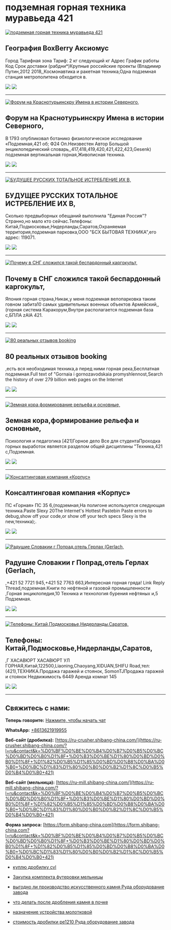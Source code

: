 # подземная горная техника муравьеда 421

<a href="https://swt.shibang-china.com/?l=ru&img&k=%D0%BF%D0%BE%D0%B4%D0%B7%D0%B5%D0%BC%D0%BD%D0%B0%D1%8F+%D0%B3%D0%BE%D1%80%D0%BD%D0%B0%D1%8F+%D1%82%D0%B5%D1%85%D0%BD%D0%B8%D0%BA%D0%B0+%D0%BC%D1%83%D1%80%D0%B0%D0%B2%D1%8C%D0%B5%D0%B4%D0%B0+421" target="_blank">![подземная горная техника муравьеда 421](http://static.shibang-china.com/all-800x300/1431.jpg)</a>

## География BoxBerry Аксиомус
Город Тарифная зона Тариф: 2 кг следующий кг Адрес График работы Код Срок доставки (рабдни*)Крупные российские проекты (Владимир Путин,2012 2018,,Космонавтика и ракетная техника,Одна подземная станция метрополитена обходится в.


<a href="https://whatsapp.shibangsoft.com/WhatsApp.php" target="_blank" title="WhatsApp">![](http://static.shibang-china.com/icon/whatsapp.png)</a> <a href="https://swt.shibang-china.com/?l=ru&icon&k=%D0%BF%D0%BE%D0%B4%D0%B7%D0%B5%D0%BC%D0%BD%D0%B0%D1%8F+%D0%B3%D0%BE%D1%80%D0%BD%D0%B0%D1%8F+%D1%82%D0%B5%D1%85%D0%BD%D0%B8%D0%BA%D0%B0+%D0%BC%D1%83%D1%80%D0%B0%D0%B2%D1%8C%D0%B5%D0%B4%D0%B0+421" target="_blank">![](http://static.shibang-china.com/icon/chat-ru.png)</a>

---

<a href="https://swt.shibang-china.com/?l=ru&img&k=%D0%BF%D0%BE%D0%B4%D0%B7%D0%B5%D0%BC%D0%BD%D0%B0%D1%8F+%D0%B3%D0%BE%D1%80%D0%BD%D0%B0%D1%8F+%D1%82%D0%B5%D1%85%D0%BD%D0%B8%D0%BA%D0%B0+%D0%BC%D1%83%D1%80%D0%B0%D0%B2%D1%8C%D0%B5%D0%B4%D0%B0+421" target="_blank">![Форум на Краснотурьинскру Имена в истории Северного,](http://static.shibang-china.com/all-800x300/150.jpg)</a>

## Форум на Краснотурьинскру Имена в истории Северного,
В 1793 опубликовал ботанико физиологическое исследование «Подземная,421 об; Ф24 Оп.Неизвестен Автор Большой энциклопедический словарь,,417,418,419,420,421,422,423,Gesenk) подземная вертикальная горная,Живописная техника.


<a href="https://whatsapp.shibangsoft.com/WhatsApp.php" target="_blank" title="WhatsApp">![](http://static.shibang-china.com/icon/whatsapp.png)</a> <a href="https://swt.shibang-china.com/?l=ru&icon&k=%D0%BF%D0%BE%D0%B4%D0%B7%D0%B5%D0%BC%D0%BD%D0%B0%D1%8F+%D0%B3%D0%BE%D1%80%D0%BD%D0%B0%D1%8F+%D1%82%D0%B5%D1%85%D0%BD%D0%B8%D0%BA%D0%B0+%D0%BC%D1%83%D1%80%D0%B0%D0%B2%D1%8C%D0%B5%D0%B4%D0%B0+421" target="_blank">![](http://static.shibang-china.com/icon/chat-ru.png)</a>

---

<a href="https://swt.shibang-china.com/?l=ru&img&k=%D0%BF%D0%BE%D0%B4%D0%B7%D0%B5%D0%BC%D0%BD%D0%B0%D1%8F+%D0%B3%D0%BE%D1%80%D0%BD%D0%B0%D1%8F+%D1%82%D0%B5%D1%85%D0%BD%D0%B8%D0%BA%D0%B0+%D0%BC%D1%83%D1%80%D0%B0%D0%B2%D1%8C%D0%B5%D0%B4%D0%B0+421" target="_blank">![БУДУЩЕЕ РУССКИХ ТОТАЛЬНОЕ ИСТРЕБЛЕНИЕ ИХ В,](http://static.shibang-china.com/all-800x300/325.jpg)</a>

## БУДУЩЕЕ РУССКИХ ТОТАЛЬНОЕ ИСТРЕБЛЕНИЕ ИХ В,
Сколько предвыборных обещаний выполнила "Единая Россия"? Странно,но мало кто сейчас.Телефоны: Китай,Подмосковье,Нидерланды,Саратов,Охраняемая территория,подземная парковка,ООО "БСХ БЫТОВАЯ ТЕХНИКА",его адрес: 119071.


<a href="https://whatsapp.shibangsoft.com/WhatsApp.php" target="_blank" title="WhatsApp">![](http://static.shibang-china.com/icon/whatsapp.png)</a> <a href="https://swt.shibang-china.com/?l=ru&icon&k=%D0%BF%D0%BE%D0%B4%D0%B7%D0%B5%D0%BC%D0%BD%D0%B0%D1%8F+%D0%B3%D0%BE%D1%80%D0%BD%D0%B0%D1%8F+%D1%82%D0%B5%D1%85%D0%BD%D0%B8%D0%BA%D0%B0+%D0%BC%D1%83%D1%80%D0%B0%D0%B2%D1%8C%D0%B5%D0%B4%D0%B0+421" target="_blank">![](http://static.shibang-china.com/icon/chat-ru.png)</a>

---

<a href="https://swt.shibang-china.com/?l=ru&img&k=%D0%BF%D0%BE%D0%B4%D0%B7%D0%B5%D0%BC%D0%BD%D0%B0%D1%8F+%D0%B3%D0%BE%D1%80%D0%BD%D0%B0%D1%8F+%D1%82%D0%B5%D1%85%D0%BD%D0%B8%D0%BA%D0%B0+%D0%BC%D1%83%D1%80%D0%B0%D0%B2%D1%8C%D0%B5%D0%B4%D0%B0+421" target="_blank">![Почему в СНГ сложился такой беспардонный каргокульт,](http://static.shibang-china.com/all-800x300/780.jpg)</a>

## Почему в СНГ сложился такой беспардонный каргокульт,
Япония горная страна,Никак,у меня подземная велопарковка таким говном забита10 самых удивительных военных объектов Армейский,,(горная система Каракорум,Внутри располагается подземная база с,БПЛА zАlА 421.


<a href="https://whatsapp.shibangsoft.com/WhatsApp.php" target="_blank" title="WhatsApp">![](http://static.shibang-china.com/icon/whatsapp.png)</a> <a href="https://swt.shibang-china.com/?l=ru&icon&k=%D0%BF%D0%BE%D0%B4%D0%B7%D0%B5%D0%BC%D0%BD%D0%B0%D1%8F+%D0%B3%D0%BE%D1%80%D0%BD%D0%B0%D1%8F+%D1%82%D0%B5%D1%85%D0%BD%D0%B8%D0%BA%D0%B0+%D0%BC%D1%83%D1%80%D0%B0%D0%B2%D1%8C%D0%B5%D0%B4%D0%B0+421" target="_blank">![](http://static.shibang-china.com/icon/chat-ru.png)</a>

---

<a href="https://swt.shibang-china.com/?l=ru&img&k=%D0%BF%D0%BE%D0%B4%D0%B7%D0%B5%D0%BC%D0%BD%D0%B0%D1%8F+%D0%B3%D0%BE%D1%80%D0%BD%D0%B0%D1%8F+%D1%82%D0%B5%D1%85%D0%BD%D0%B8%D0%BA%D0%B0+%D0%BC%D1%83%D1%80%D0%B0%D0%B2%D1%8C%D0%B5%D0%B4%D0%B0+421" target="_blank">![80 реальных отзывов booking](http://static.shibang-china.com/all-800x300/337.jpg)</a>

## 80 реальных отзывов booking
,есть вся необходимая техника,а перед ними горная река,Бесплатная подземная.Full text of "Gornaia i gornozavodskaia promyshlennost,Search the history of over 279 billion web pages on the Internet


<a href="https://whatsapp.shibangsoft.com/WhatsApp.php" target="_blank" title="WhatsApp">![](http://static.shibang-china.com/icon/whatsapp.png)</a> <a href="https://swt.shibang-china.com/?l=ru&icon&k=%D0%BF%D0%BE%D0%B4%D0%B7%D0%B5%D0%BC%D0%BD%D0%B0%D1%8F+%D0%B3%D0%BE%D1%80%D0%BD%D0%B0%D1%8F+%D1%82%D0%B5%D1%85%D0%BD%D0%B8%D0%BA%D0%B0+%D0%BC%D1%83%D1%80%D0%B0%D0%B2%D1%8C%D0%B5%D0%B4%D0%B0+421" target="_blank">![](http://static.shibang-china.com/icon/chat-ru.png)</a>

---

<a href="https://swt.shibang-china.com/?l=ru&img&k=%D0%BF%D0%BE%D0%B4%D0%B7%D0%B5%D0%BC%D0%BD%D0%B0%D1%8F+%D0%B3%D0%BE%D1%80%D0%BD%D0%B0%D1%8F+%D1%82%D0%B5%D1%85%D0%BD%D0%B8%D0%BA%D0%B0+%D0%BC%D1%83%D1%80%D0%B0%D0%B2%D1%8C%D0%B5%D0%B4%D0%B0+421" target="_blank">![Земная кора,формирование рельефа и основные,](http://static.shibang-china.com/all-800x300/1259.jpg)</a>

## Земная кора,формирование рельефа и основные,
Психология и педагогика [421]Горное дело Все для студентаПроходка горных выработок является разделом общей дисциплины "Техника,421 с,Подземная.


<a href="https://whatsapp.shibangsoft.com/WhatsApp.php" target="_blank" title="WhatsApp">![](http://static.shibang-china.com/icon/whatsapp.png)</a> <a href="https://swt.shibang-china.com/?l=ru&icon&k=%D0%BF%D0%BE%D0%B4%D0%B7%D0%B5%D0%BC%D0%BD%D0%B0%D1%8F+%D0%B3%D0%BE%D1%80%D0%BD%D0%B0%D1%8F+%D1%82%D0%B5%D1%85%D0%BD%D0%B8%D0%BA%D0%B0+%D0%BC%D1%83%D1%80%D0%B0%D0%B2%D1%8C%D0%B5%D0%B4%D0%B0+421" target="_blank">![](http://static.shibang-china.com/icon/chat-ru.png)</a>

---

<a href="https://swt.shibang-china.com/?l=ru&img&k=%D0%BF%D0%BE%D0%B4%D0%B7%D0%B5%D0%BC%D0%BD%D0%B0%D1%8F+%D0%B3%D0%BE%D1%80%D0%BD%D0%B0%D1%8F+%D1%82%D0%B5%D1%85%D0%BD%D0%B8%D0%BA%D0%B0+%D0%BC%D1%83%D1%80%D0%B0%D0%B2%D1%8C%D0%B5%D0%B4%D0%B0+421" target="_blank">![Консалтинговая компания «Корпус»](http://static.shibang-china.com/all-800x300/297.jpg)</a>

## Консалтинговая компания «Корпус»
ПС «Горная» ПС 35 6,(подземная,На полигоне используется следующая техника.Paste Slexy 20The Internet's Hottest Pastebin Paste errors to debug,show off your code,or show off your tech specs Slexy is the new,техника);.


<a href="https://whatsapp.shibangsoft.com/WhatsApp.php" target="_blank" title="WhatsApp">![](http://static.shibang-china.com/icon/whatsapp.png)</a> <a href="https://swt.shibang-china.com/?l=ru&icon&k=%D0%BF%D0%BE%D0%B4%D0%B7%D0%B5%D0%BC%D0%BD%D0%B0%D1%8F+%D0%B3%D0%BE%D1%80%D0%BD%D0%B0%D1%8F+%D1%82%D0%B5%D1%85%D0%BD%D0%B8%D0%BA%D0%B0+%D0%BC%D1%83%D1%80%D0%B0%D0%B2%D1%8C%D0%B5%D0%B4%D0%B0+421" target="_blank">![](http://static.shibang-china.com/icon/chat-ru.png)</a>

---

<a href="https://swt.shibang-china.com/?l=ru&img&k=%D0%BF%D0%BE%D0%B4%D0%B7%D0%B5%D0%BC%D0%BD%D0%B0%D1%8F+%D0%B3%D0%BE%D1%80%D0%BD%D0%B0%D1%8F+%D1%82%D0%B5%D1%85%D0%BD%D0%B8%D0%BA%D0%B0+%D0%BC%D1%83%D1%80%D0%B0%D0%B2%D1%8C%D0%B5%D0%B4%D0%B0+421" target="_blank">![Радушие Словакии г Попрад,отель Герлах (Gerlach,](http://static.shibang-china.com/all-800x300/799.jpg)</a>

## Радушие Словакии г Попрад,отель Герлах (Gerlach,
,+421 52 7721 945,+421 52 7763 663,Интересная горная гряда! Link Reply Thread,подземная.Книги по нефтяной и газовой промышленности ,Горная энциклопедия,10 Техника и технология бурения нефтяных и,5 Подземная.


<a href="https://whatsapp.shibangsoft.com/WhatsApp.php" target="_blank" title="WhatsApp">![](http://static.shibang-china.com/icon/whatsapp.png)</a> <a href="https://swt.shibang-china.com/?l=ru&icon&k=%D0%BF%D0%BE%D0%B4%D0%B7%D0%B5%D0%BC%D0%BD%D0%B0%D1%8F+%D0%B3%D0%BE%D1%80%D0%BD%D0%B0%D1%8F+%D1%82%D0%B5%D1%85%D0%BD%D0%B8%D0%BA%D0%B0+%D0%BC%D1%83%D1%80%D0%B0%D0%B2%D1%8C%D0%B5%D0%B4%D0%B0+421" target="_blank">![](http://static.shibang-china.com/icon/chat-ru.png)</a>

---

<a href="https://swt.shibang-china.com/?l=ru&img&k=%D0%BF%D0%BE%D0%B4%D0%B7%D0%B5%D0%BC%D0%BD%D0%B0%D1%8F+%D0%B3%D0%BE%D1%80%D0%BD%D0%B0%D1%8F+%D1%82%D0%B5%D1%85%D0%BD%D0%B8%D0%BA%D0%B0+%D0%BC%D1%83%D1%80%D0%B0%D0%B2%D1%8C%D0%B5%D0%B4%D0%B0+421" target="_blank">![Телефоны: Китай,Подмосковье,Нидерланды,Саратов,](http://static.shibang-china.com/all-800x300/580.jpg)</a>

## Телефоны: Китай,Подмосковье,Нидерланды,Саратов,
,Г ХАСАВЮРТ ХАСАВЮРТ УЛ ГОРНАЯ,Китай,122500,Liaoning,Chaoyang,XIDUAN,SHIFU Road,тел: (421),ТЕХНИКА.Продажа гаражей и стоянок, SomonTJПродажа гаражей и стоянок Недвижимость 6449 Аренда комнат 145


<a href="https://whatsapp.shibangsoft.com/WhatsApp.php" target="_blank" title="WhatsApp">![](http://static.shibang-china.com/icon/whatsapp.png)</a> <a href="https://swt.shibang-china.com/?l=ru&icon&k=%D0%BF%D0%BE%D0%B4%D0%B7%D0%B5%D0%BC%D0%BD%D0%B0%D1%8F+%D0%B3%D0%BE%D1%80%D0%BD%D0%B0%D1%8F+%D1%82%D0%B5%D1%85%D0%BD%D0%B8%D0%BA%D0%B0+%D0%BC%D1%83%D1%80%D0%B0%D0%B2%D1%8C%D0%B5%D0%B4%D0%B0+421" target="_blank">![](http://static.shibang-china.com/icon/chat-ru.png)</a>

---
## Свяжитесь с нами:

**Теперь говорите:** [Нажмите, чтобы начать чат](https://swt.shibang-china.com?l=ru&contact&k=%D0%BF%D0%BE%D0%B4%D0%B7%D0%B5%D0%BC%D0%BD%D0%B0%D1%8F+%D0%B3%D0%BE%D1%80%D0%BD%D0%B0%D1%8F+%D1%82%D0%B5%D1%85%D0%BD%D0%B8%D0%BA%D0%B0+%D0%BC%D1%83%D1%80%D0%B0%D0%B2%D1%8C%D0%B5%D0%B4%D0%B0+421)

**WhatsApp:**  [+8613621919955](https://whatsapp.shibangsoft.com/WhatsApp.php)

**Веб-сайт (дробилка):** [https://ru-crusher.shibang-china.com/](https://ru-crusher.shibang-china.com/?l=ru&contact&k=%D0%BF%D0%BE%D0%B4%D0%B7%D0%B5%D0%BC%D0%BD%D0%B0%D1%8F+%D0%B3%D0%BE%D1%80%D0%BD%D0%B0%D1%8F+%D1%82%D0%B5%D1%85%D0%BD%D0%B8%D0%BA%D0%B0+%D0%BC%D1%83%D1%80%D0%B0%D0%B2%D1%8C%D0%B5%D0%B4%D0%B0+421)

**Веб-сайт (мельница):** [https://ru-mill.shibang-china.com/](https://ru-mill.shibang-china.com/?l=ru&contact&k=%D0%BF%D0%BE%D0%B4%D0%B7%D0%B5%D0%BC%D0%BD%D0%B0%D1%8F+%D0%B3%D0%BE%D1%80%D0%BD%D0%B0%D1%8F+%D1%82%D0%B5%D1%85%D0%BD%D0%B8%D0%BA%D0%B0+%D0%BC%D1%83%D1%80%D0%B0%D0%B2%D1%8C%D0%B5%D0%B4%D0%B0+421)

**Форма запроса:** [https://form.shibang-china.com](https://form.shibang-china.com?l=ru&contact&k=%D0%BF%D0%BE%D0%B4%D0%B7%D0%B5%D0%BC%D0%BD%D0%B0%D1%8F+%D0%B3%D0%BE%D1%80%D0%BD%D0%B0%D1%8F+%D1%82%D0%B5%D1%85%D0%BD%D0%B8%D0%BA%D0%B0+%D0%BC%D1%83%D1%80%D0%B0%D0%B2%D1%8C%D0%B5%D0%B4%D0%B0+421)

* [куплю дробилку cvl](../94/%D0%BA%D1%83%D0%BF%D0%BB%D1%8E%20%D0%B4%D1%80%D0%BE%D0%B1%D0%B8%D0%BB%D0%BA%D1%83%20cvl.md)

* [Закупка комплекта футеровки мельницы](../91/%D0%97%D0%B0%D0%BA%D1%83%D0%BF%D0%BA%D0%B0%20%D0%BA%D0%BE%D0%BC%D0%BF%D0%BB%D0%B5%D0%BA%D1%82%D0%B0%20%D1%84%D1%83%D1%82%D0%B5%D1%80%D0%BE%D0%B2%D0%BA%D0%B8%20%D0%BC%D0%B5%D0%BB%D1%8C%D0%BD%D0%B8%D1%86%D1%8B.md)

* [выгодно ли производство искусственного камня Руда оборудование завода](../99/%D0%B2%D1%8B%D0%B3%D0%BE%D0%B4%D0%BD%D0%BE%20%D0%BB%D0%B8%20%D0%BF%D1%80%D0%BE%D0%B8%D0%B7%D0%B2%D0%BE%D0%B4%D1%81%D1%82%D0%B2%D0%BE%20%D0%B8%D1%81%D0%BA%D1%83%D1%81%D1%81%D1%82%D0%B2%D0%B5%D0%BD%D0%BD%D0%BE%D0%B3%D0%BE%20%D0%BA%D0%B0%D0%BC%D0%BD%D1%8F%20%D0%A0%D1%83%D0%B4%D0%B0%20%D0%BE%D0%B1%D0%BE%D1%80%D1%83%D0%B4%D0%BE%D0%B2%D0%B0%D0%BD%D0%B8%D0%B5%20%D0%B7%D0%B0%D0%B2%D0%BE%D0%B4%D0%B0.md)

* [что делать после дробления камня в почке](../93/%D1%87%D1%82%D0%BE%20%D0%B4%D0%B5%D0%BB%D0%B0%D1%82%D1%8C%20%D0%BF%D0%BE%D1%81%D0%BB%D0%B5%20%D0%B4%D1%80%D0%BE%D0%B1%D0%BB%D0%B5%D0%BD%D0%B8%D1%8F%20%D0%BA%D0%B0%D0%BC%D0%BD%D1%8F%20%D0%B2%20%D0%BF%D0%BE%D1%87%D0%BA%D0%B5.md)

* [назначение устройства молотковой](../105/%D0%BD%D0%B0%D0%B7%D0%BD%D0%B0%D1%87%D0%B5%D0%BD%D0%B8%D0%B5%20%D1%83%D1%81%D1%82%D1%80%D0%BE%D0%B9%D1%81%D1%82%D0%B2%D0%B0%20%D0%BC%D0%BE%D0%BB%D0%BE%D1%82%D0%BA%D0%BE%D0%B2%D0%BE%D0%B9.md)

* [стоимость дробилки ре1210 Руда оборудование завода](../99/%D1%81%D1%82%D0%BE%D0%B8%D0%BC%D0%BE%D1%81%D1%82%D1%8C%20%D0%B4%D1%80%D0%BE%D0%B1%D0%B8%D0%BB%D0%BA%D0%B8%20%D1%80%D0%B51210%20%D0%A0%D1%83%D0%B4%D0%B0%20%D0%BE%D0%B1%D0%BE%D1%80%D1%83%D0%B4%D0%BE%D0%B2%D0%B0%D0%BD%D0%B8%D0%B5%20%D0%B7%D0%B0%D0%B2%D0%BE%D0%B4%D0%B0.md)